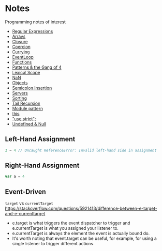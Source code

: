 # Notes
Programming notes of interest

* [Regular Expressions](./regular_expressions/regular_expressions.md)
* [Arrays](./arrays.md)
* [Closure](./closure.md)
* [Coercion](./coercion.md)
* [Currying](./currying.md)
* [EventLoop](./event_loop.md)
* [Functions](./functions.md)
* [Patterns & the Gang of 4](./gang_of_four/gang_of_four.md)
* [Lexical Scope](./objects.md)
* [NaN](nan.md)
* [Objects](./objects.md)
* [Semicolon Insertion](./semicolon_insertion.md)
* [Servers](./servers/servers.md)
* [Sorting](./sorting.md)
* [Tail Recursion](./tail_recursion/example.js)
* [Module pattern](./)
* [this](./)
* ["use strict";](https://www.toptal.com/javascript/interview-questions)
* [Undefined & Null](./undefined_null.md)

## Left-Hand Assignment
```JavaScript
3 = 4 // Uncaught ReferenceError: Invalid left-hand side in assignment
```

## Right-Hand Assignment
```JavaScript
var a = 4
```

## Event-Driven
`target` vs `currentTarget`
https://stackoverflow.com/questions/5921413/difference-between-e-target-and-e-currenttarget
* e.target is what triggers the event dispatcher to trigger and e.currentTarget is what you assigned your listener to.
* e.currentTarget is always the element the event is actually bound do.
* It's worth noting that event.target can be useful, for example, for using a single listener to trigger different actions
